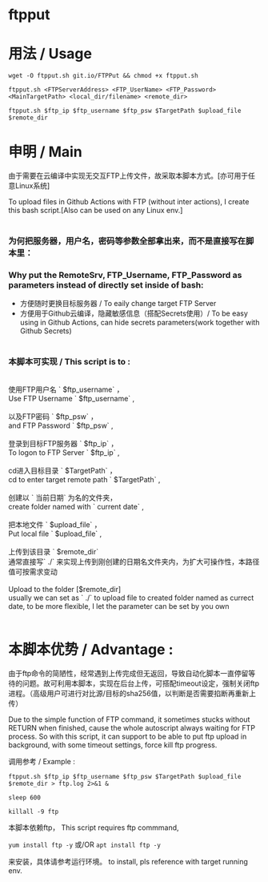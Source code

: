 # ftpput

# 用法 / Usage

` wget -O ftpput.sh git.io/FTPPut && chmod +x ftpput.sh `

` ftpput.sh <FTPServerAddress> <FTP_UserName> <FTP_Password> <MainTargetPath> <local_dir/filename> <remote_dir> `

` ftpput.sh $ftp_ip $ftp_username $ftp_psw $TargetPath $upload_file $remote_dir `


# 申明 / Main

由于需要在云编译中实现无交互FTP上传文件，故采取本脚本方式。[亦可用于任意Linux系统]

To upload files in Github Actions with FTP (without inter actions), I create this bash script.[Also can be used on any Linux env.]
<br><br>
### 为何把服务器，用户名，密码等参数全部拿出来，而不是直接写在脚本里：
### Why put the RemoteSrv, FTP_Username, FTP_Password as parameters instead of directly set inside of bash:

- 方便随时更换目标服务器 / To eaily change target FTP Server
- 方便用于Github云编译，隐藏敏感信息（搭配Secrets使用）/ To be easy using in Github Actions, can hide secrets parameters(work together with Github Secrets)
<br><br>
### 本脚本可实现 / This script is to :
<br>
使用FTP用户名 
` $ftp_username`
，
<br>
Use FTP Username ` $ftp_username` ,
<br><br>
以及FTP密码 ` $ftp_psw` ，
<br>
and FTP Password ` $ftp_psw` ,
<br><br>
登录到目标FTP服务器 ` $ftp_ip` ，
<br>
To logon to FTP Server ` $ftp_ip` ,
<br><br>
cd进入目标目录 ` $TargetPath` ，
<br>
cd to enter target remote path ` $TargetPath` ,
<br><br>
创建以 ` 当前日期`  为名的文件夹，
<br>
create folder named with ` current date` ,
<br><br>
把本地文件 ` $upload_file` ，
<br>
Put local file ` $upload_file` ,
<br><br>
上传到该目录 ` $remote_dir` 
<br>
通常直接写` ./` 来实现上传到刚创建的日期名文件夹内，为扩大可操作性，本路径值可按需求变动
<br><br>
Upload to the folder [$remote_dir] 
<br>
usually we can set as ` ./`  to upload file to created folder named as currect date, to be more flexible, I let the parameter can be set by you own
<br><br>


# 本脚本优势 / Advantage :

由于ftp命令的简陋性，经常遇到上传完成但无返回，导致自动化脚本一直停留等待的问题。故可利用本脚本，实现在后台上传，可搭配timeout设定，强制关闭ftp进程。（高级用户可进行对比源/目标的sha256值，以判断是否需要掐断再重新上传）

Due to the simple function of FTP command, it sometimes stucks without RETURN when finished, cause the whole autoscript always waiting for FTP process.
So with this script, it can support to be able to put ftp upload in background, with some timeout settings, force kill ftp progress.


调用参考 / Example :

` ftpput.sh $ftp_ip $ftp_username $ftp_psw $TargetPath $upload_file $remote_dir > ftp.log 2>&1 & `

` sleep 600 `

` killall -9 ftp `

本脚本依赖ftp，
This script requires ftp commmand,

`yum install ftp -y`
或/OR `apt install ftp -y`

来安装，具体请参考运行环境。
to install, pls reference with target running env.
